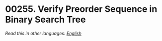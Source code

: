 # 00255. Verify Preorder Sequence in Binary Search Tree

  _Read this in other languages:_
    [_English_](README.md)

